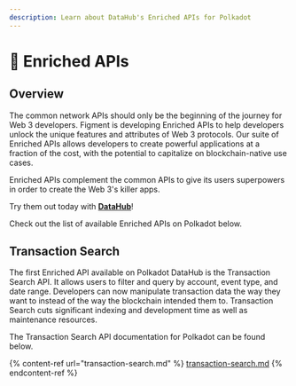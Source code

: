 ```yaml
---
description: Learn about DataHub's Enriched APIs for Polkadot
---
```


# 🎊 Enriched APIs

## Overview

The common network APIs should only be the beginning of the journey for Web 3 developers. Figment is developing Enriched APIs to help developers unlock the unique features and attributes of Web 3 protocols. Our suite of Enriched APIs allows developers to create powerful applications at a fraction of the cost, with the potential to capitalize on blockchain-native use cases.

Enriched APIs complement the common APIs to give its users superpowers in order to create the Web 3's killer apps.

Try them out today with [**DataHub**](https://datahub.figment.io/sign\_up?service=polkadot)!

Check out the list of available Enriched APIs on Polkadot below.

## Transaction Search

The first Enriched API available on Polkadot DataHub is the Transaction Search API. It allows users to filter and query by account, event type, and date range. Developers can now manipulate transaction data the way they want to instead of the way the blockchain intended them to. Transaction Search cuts significant indexing and development time as well as maintenance resources.

The Transaction Search API documentation for Polkadot can be found below.

{% content-ref url="transaction-search.md" %}
[transaction-search.md](transaction-search.md)
{% endcontent-ref %}
